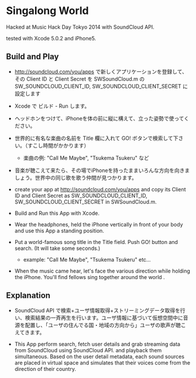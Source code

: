 # Singalong World

Hacked at Music Hack Day Tokyo 2014 with SoundCloud API.

tested with Xcode 5.0.2 and iPhone5.

## Build and Play

* http://soundcloud.com/you/apps で新しくアプリケーションを登録して、その Client ID と Client Secret を SWSoundCloud.m の SW_SOUNDCLOUD_CLIENT_ID, SW_SOUNDCLOUD_CLIENT_SECRET に設定します
* Xcode で ビルド - Run します。
* ヘッドホンをつけて、iPhoneを体の前に縦に構えて、立った姿勢で使ってください。
* 世界的に有名な楽曲の名前を Title 欄に入れて GO! ボタンで検索して下さい。（すこし時間がかかります）
    * 楽曲の例: "Call Me Maybe", "Tsukema Tsukeru" など
* 音楽が聴こえて来たら、その場でiPhoneを持ったままいろんな方向を向きましょう。世界中の同じ歌を歌う仲間が見つかります。

* create your app at http://soundcloud.com/you/apps and copy its Client ID and Client Secret as SW_SOUNDCLOUD_CLIENT_ID, SW_SOUNDCLOUD_CLIENT_SECRET in SWSoundCloud.m.
* Build and Run this App with Xcode.
* Wear the headphones, held the iPhone vertically in front of your body and use this App a standing position.
* Put a world-famous song title in the Title field. Push GO! button and search. (It will take some seconds.)
    * example: "Call Me Maybe", "Tsukema Tsukeru" etc...
* When the music came hear, let's face the various direction while holding the iPhone. You'll find fellows sing together around the world .

## Explanation

* SoundCloud API で検索+ユーザ情報取得+ストリーミングデータ取得を行い、検索結果の一斉再生を行います。ユーザ情報に基づいて仮想空間中に音源を配置し、「ユーザの住んでる国・地域の方向から」ユーザの歌声が聴こえてきます。

* This App perform search, fetch user details and grab streaming data from SoundCloud using SoundCloud API. and playback them simultaneous. Based on the user detail metadata, each sound sources are placed in virtual space and simulates that their voices come from the direction of their country.
